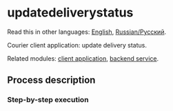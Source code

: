 # updatedeliverystatus

Read this in other languages: [English](updatedeliverystatus.md), [Russian/Русский](updatedeliverystatus.ru.md). 

Courier client application: update delivery status.

Related modules: [client application](../../frontend/courierclient.md), [backend service](../../backend/courierbackend.md).

## Process description

### Step-by-step execution
